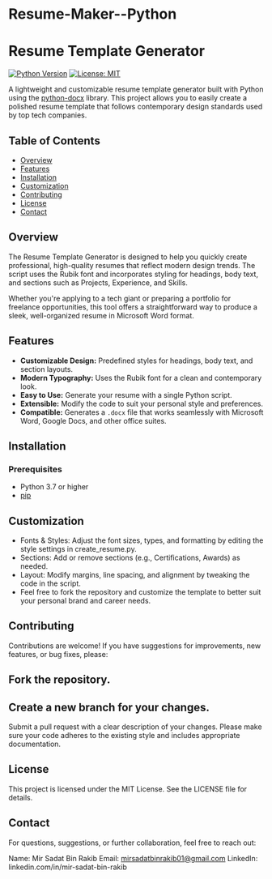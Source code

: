 # Resume-Maker--Python

# Resume Template Generator

[![Python Version](https://img.shields.io/badge/Python-3.7%2B-blue.svg)](https://www.python.org/downloads/)
[![License: MIT](https://img.shields.io/badge/License-MIT-green.svg)](LICENSE)

A lightweight and customizable resume template generator built with Python using the [python-docx](https://python-docx.readthedocs.io/en/latest/) library. This project allows you to easily create a polished resume template that follows contemporary design standards used by top tech companies.

## Table of Contents

- [Overview](#overview)
- [Features](#features)
- [Installation](#installation)
- [Customization](#customization)
- [Contributing](#contributing)
- [License](#license)
- [Contact](#contact)

## Overview

The Resume Template Generator is designed to help you quickly create professional, high-quality resumes that reflect modern design trends. The script uses the Rubik font and incorporates styling for headings, body text, and sections such as Projects, Experience, and Skills.

Whether you're applying to a tech giant or preparing a portfolio for freelance opportunities, this tool offers a straightforward way to produce a sleek, well-organized resume in Microsoft Word format.

## Features

- **Customizable Design:** Predefined styles for headings, body text, and section layouts.
- **Modern Typography:** Uses the Rubik font for a clean and contemporary look.
- **Easy to Use:** Generate your resume with a single Python script.
- **Extensible:** Modify the code to suit your personal style and preferences.
- **Compatible:** Generates a `.docx` file that works seamlessly with Microsoft Word, Google Docs, and other office suites.

## Installation

### Prerequisites

- Python 3.7 or higher
- [pip](https://pip.pypa.io/en/stable/installation/)

## Customization

- Fonts & Styles: Adjust the font sizes, types, and formatting by editing the style settings in create_resume.py.
- Sections: Add or remove sections (e.g., Certifications, Awards) as needed.
- Layout: Modify margins, line spacing, and alignment by tweaking the code in the script.
- Feel free to fork the repository and customize the template to better suit your personal brand and career needs.

## Contributing

Contributions are welcome! If you have suggestions for improvements, new features, or bug fixes, please:

## Fork the repository.

## Create a new branch for your changes.

Submit a pull request with a clear description of your changes.
Please make sure your code adheres to the existing style and includes appropriate documentation.

## License

This project is licensed under the MIT License. See the LICENSE file for details.

## Contact

For questions, suggestions, or further collaboration, feel free to reach out:

Name: Mir Sadat Bin Rakib
Email: mirsadatbinrakib01@gmail.com
LinkedIn: linkedin.com/in/mir-sadat-bin-rakib
